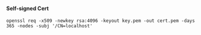 #### Self-signed Cert

```
openssl req -x509 -newkey rsa:4096 -keyout key.pem -out cert.pem -days 365 -nodes -subj '/CN=localhost'

```